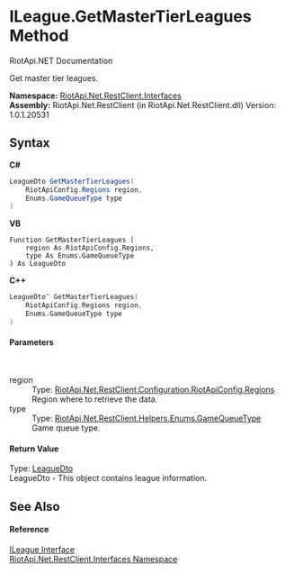 # ILeague.GetMasterTierLeagues Method 
RiotApi.NET Documentation 

Get master tier leagues.

**Namespace:**&nbsp;<a href="48cda41f-0d73-abf8-ab33-13ac48004c66">RiotApi.Net.RestClient.Interfaces</a><br />**Assembly:**&nbsp;RiotApi.Net.RestClient (in RiotApi.Net.RestClient.dll) Version: 1.0.1.20531

## Syntax

**C#**<br />
``` C#
LeagueDto GetMasterTierLeagues(
	RiotApiConfig.Regions region,
	Enums.GameQueueType type
)
```

**VB**<br />
``` VB
Function GetMasterTierLeagues ( 
	region As RiotApiConfig.Regions,
	type As Enums.GameQueueType
) As LeagueDto
```

**C++**<br />
``` C++
LeagueDto^ GetMasterTierLeagues(
	RiotApiConfig.Regions region, 
	Enums.GameQueueType type
)
```


#### Parameters
&nbsp;<dl><dt>region</dt><dd>Type: <a href="4d977124-7072-aed6-d4c3-44de17e37ee2">RiotApi.Net.RestClient.Configuration.RiotApiConfig.Regions</a><br />Region where to retrieve the data.</dd><dt>type</dt><dd>Type: <a href="8ad11b8f-a874-464c-1c07-9ce27b562c11">RiotApi.Net.RestClient.Helpers.Enums.GameQueueType</a><br />Game queue type.</dd></dl>

#### Return Value
Type: <a href="80ad95ef-2195-5efa-0497-14d42aa093ee">LeagueDto</a><br />LeagueDto - This object contains league information.

## See Also


#### Reference
<a href="f4feab45-6453-d761-cffb-cc231a5a7b28">ILeague Interface</a><br /><a href="48cda41f-0d73-abf8-ab33-13ac48004c66">RiotApi.Net.RestClient.Interfaces Namespace</a><br />